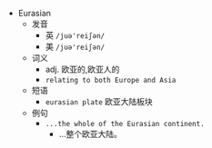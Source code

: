 - Eurasian
  - 发音
    - 英 `/juə'reiʃən/`
    - 美 `/juə'reiʃən/`
  - 词义
    - adj. 欧亚的,欧亚人的
    - `relating to both Europe and Asia`
  - 短语
    - `eurasian plate` 欧亚大陆板块 
  - 例句
    - `...the whole of the Eurasian continent.`
      - ...整个欧亚大陆。

